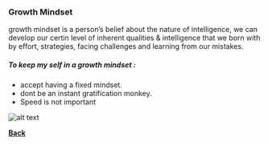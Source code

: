 
### **Growth Mindset**
growth mindset is a person’s belief about the nature of intelligence,
we can develop our certin level of inherent qualities & intelligence that we born with 
by effort, strategies, facing challenges and learning from our mistakes.
##### To keep my self in a growth mindset :

- accept having a fixed mindset.
- dont be an instant gratification monkey.
- Speed is not important

![alt text](https://i2.wp.com/atlassianblog.wpengine.com/wp-content/uploads/NewGrowthMindset2.png)

[**Back**](https://odehabuzaid.github.io/reading-notes/)